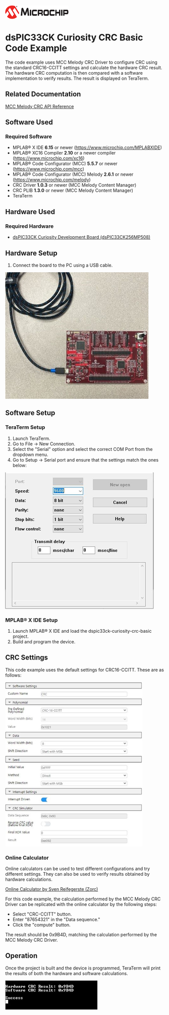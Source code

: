 ![Microchip Logo](images/microchip.jpg) 

# dsPIC33CK Curiosity CRC Basic Code Example 

The code example uses MCC Melody CRC Driver to configure CRC using the standard CRC16-CCITT settings and calculate the hardware CRC result. The hardware CRC computation is then compared with a software implementation to verify results. The result is displayed on TeraTerm.

## Related Documentation

[MCC Melody CRC API Reference](https://onlinedocs.microchip.com/v2/keyword-lookup?keyword=CRC_16BIT_MELODY_DRIVER&version=latest&redirect=true)

## Software Used 

### Required Software

- MPLAB® X IDE **6.15** or newer (https://www.microchip.com/MPLABXIDE)
- MPLAB® XC16 Compiler **2.10** or a newer compiler (https://www.microchip.com/xc16)
- MPLAB® Code Configurator (MCC) **5.5.7** or newer (https://www.microchip.com/mcc)
- MPLAB® Code Configurator (MCC) Melody **2.6.1** or newer (https://www.microchip.com/melody)
- CRC Driver **1.0.3** or newer (MCC Melody Content Manager)
- CRC PLIB **1.3.0** or newer (MCC Melody Content Manager)
- TeraTerm

## Hardware Used

### Required Hardware

- [dsPIC33CK Curiosity Development Board (dsPIC33CK256MP508)](https://www.microchip.com/en-us/development-tool/DM330030)

## Hardware Setup

1. Connect the board to the PC using a USB cable.

![Hardware Setup Image](images/hardware_setup.jpg)

## Software Setup

### TeraTerm Setup
1. Launch TeraTerm. 
2. Go to File -> New Connection.
3. Select the "Serial" option and select the correct COM Port from the dropdown menu.
4. Go to Setup -> Serial port and ensure that the settings match the ones below:

![TeraTerm Serial Port Settings](images/teraterm_serial_port_menu.JPG)

### MPLAB® X IDE Setup
1. Launch MPLAB® X IDE and load the dspic33ck-curiosity-crc-basic project.
2. Build and program the device. 

## CRC Settings

This code example uses the default settings for CRC16-CCITT. These are as follows:

![CRC Settings in MCC Melody Builder GUI](images/demo_CRC_settings.JPG)

### Online Calculator

Online calculators can be used to test different configurations and try different settings. They can also be used to verify results obtained by hardware calculations.

[Online Calculator by Sven Reifegerste (Zorc)](http://www.zorc.breitbandkatze.de/crc.html)

For this code example, the calculation performed by the MCC Melody CRC Driver can be replicated with the online calculator by the following steps:
- Select "CRC-CCITT" button. 
- Enter "87654321" in the "Data sequence."
- Click the "compute" button.
  
The result should be 0x9B4D, matching the calculation performed by the MCC Melody CRC Driver.

## Operation

Once the project is built and the device is programmed, TeraTerm will print the results of both the hardware and software calculations.

![Results printed on TeraTerm](images/teraterm_output.JPG)